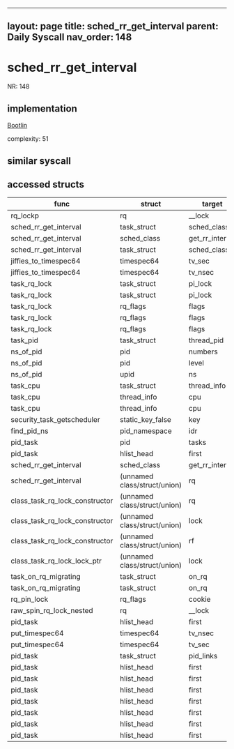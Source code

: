 
---
layout: page
title: sched_rr_get_interval
parent: Daily Syscall
nav_order: 148
---
        

# sched_rr_get_interval
NR: 148

## implementation
[Bootlin](https://elixir.bootlin.com/linux/v6.14.7/source/kernel/sched/syscalls.c#L1571)

complexity: 51


## similar syscall


## accessed structs

|func|struct|target|location|has_read|has_write|
|--|--|--|--|--|--|
|rq_lockp|rq|__lock|https://elixir.bootlin.com/linux/v6.14.7/source/kernel/sched/sched.h#L1483|false|false|
|sched_rr_get_interval|task_struct|sched_class|https://elixir.bootlin.com/linux/v6.14.7/source/kernel/sched/syscalls.c#L1552|true|true|
|sched_rr_get_interval|sched_class|get_rr_interval|https://elixir.bootlin.com/linux/v6.14.7/source/kernel/sched/syscalls.c#L1551|true|true|
|sched_rr_get_interval|task_struct|sched_class|https://elixir.bootlin.com/linux/v6.14.7/source/kernel/sched/syscalls.c#L1551|true|true|
|jiffies_to_timespec64|timespec64|tv_sec|https://elixir.bootlin.com/linux/v6.14.7/source/kernel/time/time.c#L646|false|false|
|jiffies_to_timespec64|timespec64|tv_nsec|https://elixir.bootlin.com/linux/v6.14.7/source/kernel/time/time.c#L648|false|false|
|task_rq_lock|task_struct|pi_lock|https://elixir.bootlin.com/linux/v6.14.7/source/kernel/sched/core.c#L698|false|false|
|task_rq_lock|task_struct|pi_lock|https://elixir.bootlin.com/linux/v6.14.7/source/kernel/sched/core.c#L723|false|false|
|task_rq_lock|rq_flags|flags|https://elixir.bootlin.com/linux/v6.14.7/source/kernel/sched/core.c#L698|false|false|
|task_rq_lock|rq_flags|flags|https://elixir.bootlin.com/linux/v6.14.7/source/kernel/sched/core.c#L698|true|true|
|task_rq_lock|rq_flags|flags|https://elixir.bootlin.com/linux/v6.14.7/source/kernel/sched/core.c#L723|true|true|
|task_pid|task_struct|thread_pid|https://elixir.bootlin.com/linux/v6.14.7/source/include/linux/pid.h#L213|true|true|
|ns_of_pid|pid|numbers|https://elixir.bootlin.com/linux/v6.14.7/source/include/linux/pid.h#L148|false|false|
|ns_of_pid|pid|level|https://elixir.bootlin.com/linux/v6.14.7/source/include/linux/pid.h#L148|true|true|
|ns_of_pid|upid|ns|https://elixir.bootlin.com/linux/v6.14.7/source/include/linux/pid.h#L148|true|true|
|task_cpu|task_struct|thread_info|https://elixir.bootlin.com/linux/v6.14.7/source/include/linux/sched.h#L2166|false|false|
|task_cpu|thread_info|cpu|https://elixir.bootlin.com/linux/v6.14.7/source/include/linux/sched.h#L2166|false|false|
|task_cpu|thread_info|cpu|https://elixir.bootlin.com/linux/v6.14.7/source/include/linux/sched.h#L2166|true|true|
|security_task_getscheduler|static_key_false|key|https://elixir.bootlin.com/linux/v6.14.7/source/security/security.c#L3641|false|false|
|find_pid_ns|pid_namespace|idr|https://elixir.bootlin.com/linux/v6.14.7/source/kernel/pid.c#L320|false|false|
|pid_task|pid|tasks|https://elixir.bootlin.com/linux/v6.14.7/source/kernel/pid.c#L414|false|false|
|pid_task|hlist_head|first|https://elixir.bootlin.com/linux/v6.14.7/source/kernel/pid.c#L414|false|false|
|sched_rr_get_interval|sched_class|get_rr_interval|https://elixir.bootlin.com/linux/v6.14.7/source/kernel/sched/syscalls.c#L1552|true|true|
|sched_rr_get_interval|(unnamed class/struct/union)|rq|https://elixir.bootlin.com/linux/v6.14.7/source/kernel/sched/syscalls.c#L1550|true|true|
|class_task_rq_lock_constructor|(unnamed class/struct/union)|rq|https://elixir.bootlin.com/linux/v6.14.7/source/kernel/sched/sched.h#L1831|false|false|
|class_task_rq_lock_constructor|(unnamed class/struct/union)|lock|https://elixir.bootlin.com/linux/v6.14.7/source/kernel/sched/sched.h#L1831|true|true|
|class_task_rq_lock_constructor|(unnamed class/struct/union)|rf|https://elixir.bootlin.com/linux/v6.14.7/source/kernel/sched/sched.h#L1831|false|false|
|class_task_rq_lock_lock_ptr|(unnamed class/struct/union)|lock|https://elixir.bootlin.com/linux/v6.14.7/source/kernel/sched/sched.h#L1830|true|true|
|task_on_rq_migrating|task_struct|on_rq|https://elixir.bootlin.com/linux/v6.14.7/source/kernel/sched/sched.h#L2318|false|false|
|task_on_rq_migrating|task_struct|on_rq|https://elixir.bootlin.com/linux/v6.14.7/source/kernel/sched/sched.h#L2318|true|true|
|rq_pin_lock|rq_flags|cookie|https://elixir.bootlin.com/linux/v6.14.7/source/kernel/sched/sched.h#L1771|false|false|
|raw_spin_rq_lock_nested|rq|__lock|https://elixir.bootlin.com/linux/v6.14.7/source/kernel/sched/core.c#L598|false|false|
|pid_task|hlist_head|first|https://elixir.bootlin.com/linux/v6.14.7/source/kernel/pid.c#L414|false|false|
|put_timespec64|timespec64|tv_nsec|https://elixir.bootlin.com/linux/v6.14.7/source/kernel/time/time.c#L907|true|true|
|put_timespec64|timespec64|tv_sec|https://elixir.bootlin.com/linux/v6.14.7/source/kernel/time/time.c#L906|true|true|
|pid_task|task_struct|pid_links|https://elixir.bootlin.com/linux/v6.14.7/source/kernel/pid.c#L417|false|false|
|pid_task|hlist_head|first|https://elixir.bootlin.com/linux/v6.14.7/source/kernel/pid.c#L414|false|false|
|pid_task|hlist_head|first|https://elixir.bootlin.com/linux/v6.14.7/source/kernel/pid.c#L414|false|false|
|pid_task|hlist_head|first|https://elixir.bootlin.com/linux/v6.14.7/source/kernel/pid.c#L414|false|false|
|pid_task|hlist_head|first|https://elixir.bootlin.com/linux/v6.14.7/source/kernel/pid.c#L414|false|false|
|pid_task|hlist_head|first|https://elixir.bootlin.com/linux/v6.14.7/source/kernel/pid.c#L414|false|false|
|pid_task|hlist_head|first|https://elixir.bootlin.com/linux/v6.14.7/source/kernel/pid.c#L414|false|false|
|pid_task|hlist_head|first|https://elixir.bootlin.com/linux/v6.14.7/source/kernel/pid.c#L414|false|false|
